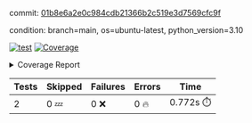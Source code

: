 commit: [01b8e6a2e0c984cdb21366b2c519e3d7569cfc9f](https://github.com/rcmdnk/python-template/tree/01b8e6a2e0c984cdb21366b2c519e3d7569cfc9f)

condition: branch=main, os=ubuntu-latest, python_version=3.10

[![test](https://github.com/rcmdnk/python-template/actions/workflows/test.yml/badge.svg)](https://github.com/rcmdnk/python-template/actions/runs/13231762358)
<a href="https://github.com/rcmdnk/python-template/blob/01b8e6a2e0c984cdb21366b2c519e3d7569cfc9f/README.md"><img alt="Coverage" src="https://img.shields.io/badge/Coverage-100%25-brightgreen.svg" /></a><details><summary>Coverage Report </summary><table><tr><th>File</th><th>Stmts</th><th>Miss</th><th>Cover</th></tr><tbody><tr><td><b>TOTAL</b></td><td><b>4</b></td><td><b>0</b></td><td><b>100%</b></td></tr></tbody></table></details>

| Tests | Skipped | Failures | Errors | Time |
| ----- | ------- | -------- | -------- | ------------------ |
| 2 | 0 :zzz: | 0 :x: | 0 :fire: | 0.772s :stopwatch: |

